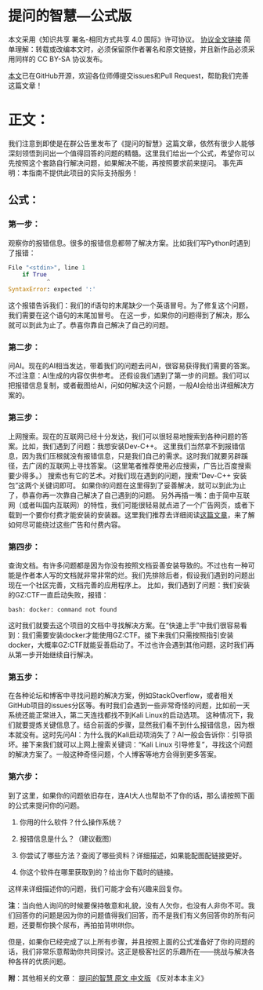 # 提问的智慧—公式版
本文采用《知识共享 署名-相同方式共享 4.0 国际》许可协议。
[协议全文链接](https://creativecommons.org/licenses/by-sa/4.0/deed.zh)
简单理解：转载或改编本文时，必须保留原作者署名和原文链接，并且新作品必须采用同样的 CC BY-SA 协议发布。

[本文](https://github.com/YMDG-BM/TheArtofAsking)已在GitHub开源，欢迎各位师傅提交issues和Pull Request，帮助我们完善这篇文章！

# 正文：
我们注意到即使是在群公告里发布了《提问的智慧》这篇文章，依然有很少人能够深刻领悟到问出一个值得回答的问题的精髓。这里我们给出一个公式，希望你可以先按照这个套路自行解决问题，如果解决不能，再按照要求前来提问。
事先声明：本指南不提供此项目的实际支持服务！

## 公式：
### 第一步：

观察你的报错信息。很多的报错信息都带了解决方案。比如我们写Python时遇到了报错：

```python
File "<stdin>", line 1    
    if True       
           ^
SyntaxError: expected ':'
```

这个报错告诉我们：我们的if语句的末尾缺少一个英语冒号。为了修复这个问题，我们需要在这个语句的末尾加冒号。
在这一步，如果你的问题得到了解决，那么就可以到此为止了。恭喜你靠自己解决了自己的问题。
### 第二步：

问AI。现在的AI相当发达，带着我们的问题去问AI，很容易获得我们需要的答案。不过注意：AI生成的内容仅供参考。
还假设我们遇到了第一步的问题。我们可以把报错信息复制，或者截图给AI，问如何解决这个问题，一般AI会给出详细解决方案的。
### 第三步：

上网搜索。现在的互联网已经十分发达，我们可以很轻易地搜索到各种问题的答案。比如，我们遇到了问题：我想安装Dev-C++。
这里我们当然拿不到报错信息，因为我们压根就没有报错信息，只是我们自己的需求。这时我们就要另辟蹊径，去广阔的互联网上寻找答案。（这里笔者推荐使用必应搜索，广告比百度搜索要少得多。）
搜索也有它的艺术。对我们现在遇到的问题，搜索“Dev-C++ 安装包”这两个关键词即可。
如果你的问题在这里得到了妥善解决，就可以到此为止了，恭喜你再一次靠自己解决了自己遇到的问题。
另外再插一嘴：由于简中互联网（或者叫国内互联网）的特性，我们可能很轻易就点进了一个广告网页，或者下载到一个要你付费才能安装的安装器。这里我们推荐去详细阅读[这篇文章](https://www.criwits.top/missing/software-installation.html)，来了解如何尽可能绕过这些广告和付费内容。

### 第四步：

查询文档。有许多问题都是因为你没有按照文档妥善安装导致的。不过也有一种可能是作者本人写的文档就非常非常的烂。我们先排除后者，假设我们遇到的问题出现在一个社区完善，文档完善的应用程序上。
比如，我们遇到了问题：我们安装的GZ:CTF一直启动失败，报错：

```shell
bash: docker: command not found
```

这时我们就要去这个项目的文档中寻找解决方案。在“快速上手”中我们很容易看到：我们需要安装docker才能使用GZ:CTF。接下来我们只需按照指引安装docker，大概率GZ:CTF就能妥善启动了。不过也许会遇到其他问题，这时我们再从第一步开始继续自行解决。
### 第五步：

在各种论坛和博客中寻找问题的解决方案，例如StackOverflow，或者相关GitHub项目的issues分区等。有时我们会遇到一些非常奇怪的问题，比如前一天系统还能正常进入，第二天连找都找不到Kali Linux的启动选项。
这种情况下，我们就要提炼关键信息了。结合前面的步骤，显然我们看不到什么报错信息，因为根本就没有。这时先问AI：为什么我的Kali启动项消失了？AI一般会告诉你：引导损坏。接下来我们就可以上网上搜索关键词：“Kali Linux 引导修复”，寻找这个问题的解决方案了。一般这种奇怪问题，个人博客等地方会得到更多答案。
### 第六步：

到了这里，如果你的问题依旧存在，连AI大人也帮助不了你的话，那么请按照下面的公式来提问你的问题。

1. 你用的什么软件？什么操作系统？

2. 报错信息是什么？（建议截图）

3. 你尝试了哪些方法？查阅了哪些资料？详细描述，如果能配图配链接更好。

4. 你这个软件在哪里获取到的？给出你下载时的链接。

这样来详细描述你的问题，我们可能才会有兴趣来回复你。

**注**：当向他人询问的时候要保持敬意和礼貌，没有人欠你，也没有人非你不可。我们回答你的问题是因为你的问题值得我们回答，而不是我们有义务回答你的所有问题，还要帮你换个尿布，再拍拍背哄哄你。

但是，如果你已经完成了以上所有步骤，并且按照上面的公式准备好了你的问题的话，我们非常乐意帮助你共同探讨。这正是极客社区的乐趣所在——挑战与解决各种各样的优质问题。

**附**：其他相关的文章：
[提问的智慧 原文 中文版](https://github.com/ryanhanwu/How-To-Ask-Questions-The-Smart-Way/blob/main/README-zh_CN.md)
《反对本本主义》

